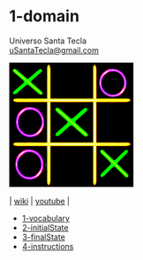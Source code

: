 # 1-domain
Universo Santa Tecla  
[uSantaTecla@gmail.com](mailto:uSantaTecla@gmail.com)  

![Tictactoe](./tictactoe.png)  

| [wiki](https://es.wikipedia.org/wiki/Tres_en_l%C3%ADnea) | [youtube](https://www.youtube.com/watch?v=u5RFayoUqOU) |

* [1-vocabulary](./1-vocabulary/README.md)
* [2-initialState](./2-initialState/README.md)
* [3-finalState](./3-finalState/README.md)
* [4-instructions](./4-instructions/README.md)
